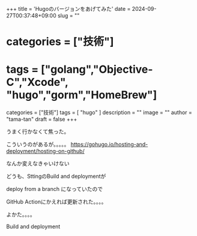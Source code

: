 +++
title = 'Hugoのバージョンをあげてみた'
date = 2024-09-27T00:37:48+09:00
slug = ""
# categories = ["技術"]
# tags = ["golang","Objective-C","Xcode", "hugo","gorm","HomeBrew"]
categories = ["技術"]
tags = [ "hugo" ]
description = ""
image = ""
author = "tama-tan"
draft = false
+++

うまく行かなくて焦った。

こういうのがあるが。。。。。
https://gohugo.io/hosting-and-deployment/hosting-on-github/

なんか変えなきゃいけない

どうも、SttingのBuild and deploymentが

deploy from a branch になっていたので

GitHub Actionにかえれば更新された。。。。

よかた。。。。

Build and deployment
